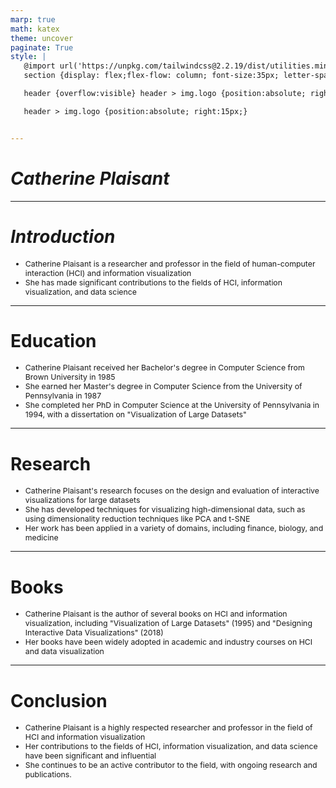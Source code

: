 ```yaml
---
marp: true
math: katex
theme: uncover
paginate: True
style: |
   @import url('https://unpkg.com/tailwindcss@2.2.19/dist/utilities.min.css');
   section {display: flex;flex-flow: column; font-size:35px; letter-spacing:1.4px;}

   header {overflow:visible} header > img.logo {position:absolute; right:15px;}

   header > img.logo {position:absolute; right:15px;}


---
```

<!-- backgroundColor: #828490 -->
<!-- _class: lead -->

 # _Catherine Plaisant_

---
<style scoped>p,li {font-size:0.92em}</style>

 # _Introduction_
- Catherine Plaisant is a researcher and professor in the field of human-computer interaction (HCI) and information visualization
- She has made significant contributions to the fields of HCI, information visualization, and data science


---
<style scoped>p,li {font-size:0.88em}</style>

 # **Education**

- Catherine Plaisant received her Bachelor's degree in Computer Science from Brown University in 1985
- She earned her Master's degree in Computer Science from the University of Pennsylvania in 1987
- She completed her PhD in Computer Science at the University of Pennsylvania in 1994, with a dissertation on "Visualization of Large Datasets"

---
<style scoped>p,li {font-size:0.88em}</style>

 # Research
- Catherine Plaisant's research focuses on the design and evaluation of interactive visualizations for large datasets
- She has developed techniques for visualizing high-dimensional data, such as using dimensionality reduction techniques like PCA and t-SNE
- Her work has been applied in a variety of domains, including finance, biology, and medicine


---
<style scoped>p,li {font-size:0.92em}</style>

 # Books

- Catherine Plaisant is the author of several books on HCI and information visualization, including "Visualization of Large Datasets" (1995) and "Designing Interactive Data Visualizations" (2018)
- Her books have been widely adopted in academic and industry courses on HCI and data visualization

---
<style scoped>p,li {font-size:0.88em}</style>

 # **Conclusion**

- Catherine Plaisant is a highly respected researcher and professor in the field of HCI and information visualization
- Her contributions to the fields of HCI, information visualization, and data science have been significant and influential
- She continues to be an active contributor to the field, with ongoing research and publications.